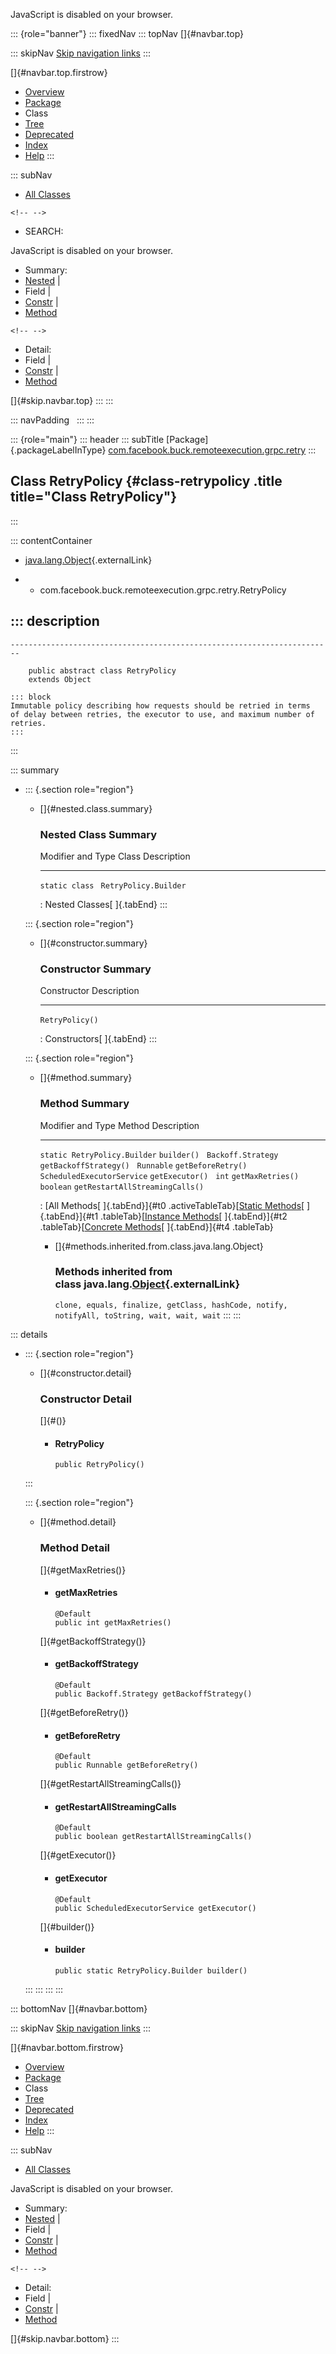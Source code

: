 <div>

JavaScript is disabled on your browser.

</div>

::: {role="banner"}
::: fixedNav
::: topNav
[]{#navbar.top}

::: skipNav
[Skip navigation links](#skip.navbar.top "Skip navigation links")
:::

[]{#navbar.top.firstrow}

-   [Overview](../../../../../../index.html)
-   [Package](package-summary.html)
-   Class
-   [Tree](package-tree.html)
-   [Deprecated](../../../../../../deprecated-list.html)
-   [Index](../../../../../../index-all.html)
-   [Help](../../../../../../help-doc.html)
:::

::: subNav
-   [All Classes](../../../../../../allclasses.html)

```{=html}
<!-- -->
```
-   SEARCH:

<div>

<div>

JavaScript is disabled on your browser.

</div>

</div>

<div>

-   Summary: 
-   [Nested](#nested.class.summary) \| 
-   Field \| 
-   [Constr](#constructor.summary) \| 
-   [Method](#method.summary)

```{=html}
<!-- -->
```
-   Detail: 
-   Field \| 
-   [Constr](#constructor.detail) \| 
-   [Method](#method.detail)

</div>

[]{#skip.navbar.top}
:::
:::

::: navPadding
 
:::
:::

::: {role="main"}
::: header
::: subTitle
[Package]{.packageLabelInType} [com.facebook.buck.remoteexecution.grpc.retry](package-summary.html)
:::

## Class RetryPolicy {#class-retrypolicy .title title="Class RetryPolicy"}
:::

::: contentContainer
-   [java.lang.Object](http://docs.oracle.com/javase/7/docs/api/java/lang/Object.html?is-external=true "class or interface in java.lang"){.externalLink}

-   -   com.facebook.buck.remoteexecution.grpc.retry.RetryPolicy

::: description
-   

    ------------------------------------------------------------------------

        public abstract class RetryPolicy
        extends Object

    ::: block
    Immutable policy describing how requests should be retried in terms
    of delay between retries, the executor to use, and maximum number of
    retries.
    :::
:::

::: summary
-   ::: {.section role="region"}
    -   []{#nested.class.summary}

        ### Nested Class Summary

          Modifier and Type   Class                   Description
          ------------------- ----------------------- -------------
          `static class `     `RetryPolicy.Builder`    

          : Nested Classes[ ]{.tabEnd}
    :::

    ::: {.section role="region"}
    -   []{#constructor.summary}

        ### Constructor Summary

          Constructor       Description
          ----------------- -------------
          `RetryPolicy()`    

          : Constructors[ ]{.tabEnd}
    :::

    ::: {.section role="region"}
    -   []{#method.summary}

        ### Method Summary

          Modifier and Type              Method                            Description
          ------------------------------ --------------------------------- -------------
          `static RetryPolicy.Builder`   `builder()`                        
          `Backoff.Strategy`             `getBackoffStrategy()`             
          `Runnable`                     `getBeforeRetry()`                 
          `ScheduledExecutorService`     `getExecutor()`                    
          `int`                          `getMaxRetries()`                  
          `boolean`                      `getRestartAllStreamingCalls()`    

          : [All Methods[ ]{.tabEnd}]{#t0 .activeTableTab}[[Static
          Methods](javascript:show(1);)[ ]{.tabEnd}]{#t1
          .tableTab}[[Instance
          Methods](javascript:show(2);)[ ]{.tabEnd}]{#t2
          .tableTab}[[Concrete
          Methods](javascript:show(8);)[ ]{.tabEnd}]{#t4 .tableTab}

        -   []{#methods.inherited.from.class.java.lang.Object}

            ### Methods inherited from class java.lang.[Object](http://docs.oracle.com/javase/7/docs/api/java/lang/Object.html?is-external=true "class or interface in java.lang"){.externalLink}

            `clone, equals, finalize, getClass, hashCode, notify, notifyAll, toString, wait, wait, wait`
    :::
:::

::: details
-   ::: {.section role="region"}
    -   []{#constructor.detail}

        ### Constructor Detail

        []{#<init>()}

        -   #### RetryPolicy

                public RetryPolicy()
    :::

    ::: {.section role="region"}
    -   []{#method.detail}

        ### Method Detail

        []{#getMaxRetries()}

        -   #### getMaxRetries

            ``` methodSignature
            @Default
            public int getMaxRetries()
            ```

        []{#getBackoffStrategy()}

        -   #### getBackoffStrategy

            ``` methodSignature
            @Default
            public Backoff.Strategy getBackoffStrategy()
            ```

        []{#getBeforeRetry()}

        -   #### getBeforeRetry

            ``` methodSignature
            @Default
            public Runnable getBeforeRetry()
            ```

        []{#getRestartAllStreamingCalls()}

        -   #### getRestartAllStreamingCalls

            ``` methodSignature
            @Default
            public boolean getRestartAllStreamingCalls()
            ```

        []{#getExecutor()}

        -   #### getExecutor

            ``` methodSignature
            @Default
            public ScheduledExecutorService getExecutor()
            ```

        []{#builder()}

        -   #### builder

            ``` methodSignature
            public static RetryPolicy.Builder builder()
            ```
    :::
:::
:::
:::

::: bottomNav
[]{#navbar.bottom}

::: skipNav
[Skip navigation links](#skip.navbar.bottom "Skip navigation links")
:::

[]{#navbar.bottom.firstrow}

-   [Overview](../../../../../../index.html)
-   [Package](package-summary.html)
-   Class
-   [Tree](package-tree.html)
-   [Deprecated](../../../../../../deprecated-list.html)
-   [Index](../../../../../../index-all.html)
-   [Help](../../../../../../help-doc.html)
:::

::: subNav
-   [All Classes](../../../../../../allclasses.html)

<div>

<div>

JavaScript is disabled on your browser.

</div>

</div>

<div>

-   Summary: 
-   [Nested](#nested.class.summary) \| 
-   Field \| 
-   [Constr](#constructor.summary) \| 
-   [Method](#method.summary)

```{=html}
<!-- -->
```
-   Detail: 
-   Field \| 
-   [Constr](#constructor.detail) \| 
-   [Method](#method.detail)

</div>

[]{#skip.navbar.bottom}
:::
